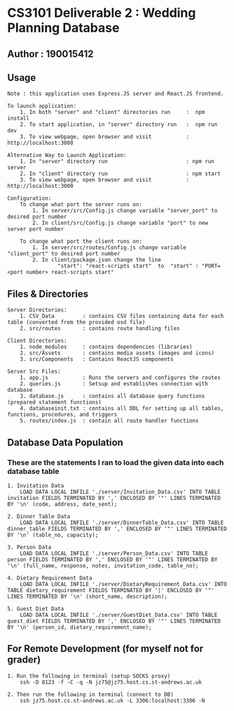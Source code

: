 # CS3101 Deliverable 2 : Wedding Planning Database 
## Author : 190015412 

## Usage 
    Note : this application uses Express.JS server and React.JS frontend.

    To launch application:
        1. In both "server" and "client" directories run     :  npm install 
        2. To start application, in "server" directory run   :  npm run dev 
        3. To view webpage, open browser and visit           :  http://localhost:3000

    Alternative Way to Launch Application:
        1. In "server" directory run                         : npm run server
        2. In "client" directory run                         : npm start 
        3. To view webpage, open browser and visit           : http://localhost:3000

    Configuration:
        To change what port the server runs on:
            1. In server/src/Config.js change variable "server_port" to desired port number 
            2. In client/src/Config.js change variable "port" to new server port number 
        
        To change what port the client runs on:
            1. In server/src/routes/Config.js change variable "client_port" to desired port number 
            2. In client/package.json change the line 
                    "start": "react-scripts start"  to  "start" : "PORT=<port number> react-scripts start"
    

## Files & Directories 
    Server Directories:
        1. CSV_Data         : contains CSV files containing data for each table (converted from the provided osd file)
        2. src/routes       : contains route handling files 

    Client Directories:
        1. node_modules     : contains dependencies (libraries)
        2. src/Assets       : contains media assets (images and icons)
        3. src/Components   : Contains ReactJS components 

    Server Src Files:
        1. app.js           : Runs the servers and configures the routes 
        2. queries.js       : Setsup and establishes connection with database 
        3. database.js      : contains all database query functions (prepared statement functions)
        4. databaseinit.txt : contains all DDL for setting up all tables, functions, procedures, and triggers
        5. routes/index.js  : contain all route handler functions 

## Database Data Population
### These are the statements I ran to load the given data into each database table

    1. Invitation Data
        LOAD DATA LOCAL INFILE './server/Invitation_Data.csv' INTO TABLE invitation FIELDS TERMINATED BY ',' ENCLOSED BY '"' LINES TERMINATED BY '\n' (code, address, date_sent);

    2. Dinner Table Data
        LOAD DATA LOCAL INFILE './server/DinnerTable_Data.csv' INTO TABLE dinner_table FIELDS TERMINATED BY ',' ENCLOSED BY '"' LINES TERMINATED BY '\n' (table_no, capacity);

    3. Person Data
        LOAD DATA LOCAL INFILE './server/Person_Data.csv' INTO TABLE person FIELDS TERMINATED BY ',' ENCLOSED BY '"' LINES TERMINATED BY '\n' (full_name, response, notes, invitation_code, table_no);

    4. Dietary Requirement Data
        LOAD DATA LOCAL INFILE './server/DietaryRequirement_Data.csv' INTO TABLE dietary_requirement FIELDS TERMINATED BY '|' ENCLOSED BY '"' LINES TERMINATED BY '\n' (short_name, description);

    5. Guest Diet Data
        LOAD DATA LOCAL INFILE './server/GuestDiet_Data.csv' INTO TABLE guest_diet FIELDS TERMINATED BY ',' ENCLOSED BY '"' LINES TERMINATED BY '\n' (person_id, dietary_requirement_name);

## For Remote Development (for myself not for grader)
    1. Run the following in terminal (setup SOCKS proxy)
        ssh -D 8123 -f -C -q -N jz75@jz75.host.cs.st-andrews.ac.uk

    2. Then run the following in terminal (connect to DB)
        ssh jz75.host.cs.st-andrews.ac.uk -L 3306:localhost:3306 -N
